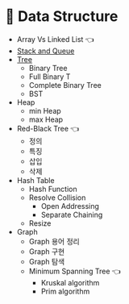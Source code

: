 # 🌳 Data Structure
- Array Vs Linked List 👈
- [Stack and Queue](StackAndQueue.md)
- [Tree](Tree.md)
    - Binary Tree
    - Full Binary T
    - Complete Binary Tree
    - BST
- Heap
    - min Heap
    - max Heap
- Red-Black Tree 👈
    - 정의
    - 특징
    - 삽입
    - 삭제
- Hash Table
    - Hash Function
    - Resolve Collision
        - Open Addressing
        - Separate Chaining
    - Resize
- Graph
    - Graph 용어 정리
    - Graph 구현
    - Graph 탐색
    - Minimum Spanning Tree 👈
        - Kruskal algorithm
        - Prim algorithm
